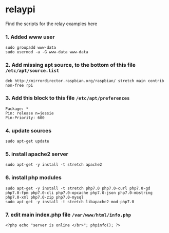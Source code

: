 # relaypi
Find the scripts for the relay examples here


### 1. Added www user
```
sudo groupadd www-data
sudo usermod -a -G www-data www-data
```

### 2. Add missing apt source, to the bottom of this file `/etc/apt/source.list`
```
deb http://mirrordirector.raspbian.org/raspbian/ stretch main contrib non-free rpi
```

### 3. Add this block to this file `/etc/apt/preferences`
```
Package: *
Pin: release n=jessie
Pin-Priority: 600
```

### 4. update sources
```
sudo apt-get update
```

### 5. install apache2 server

```
sudo apt-get -y install -t stretch apache2
```

### 6. install php modules
```
sudo apt-get -y install -t stretch php7.0 php7.0-curl php7.0-gd php7.0-fpm php7.0-cli php7.0-opcache php7.0-json php7.0-mbstring php7.0-xml php7.0-zip php7.0-mysql
sudo apt-get -y install -t stretch libapache2-mod-php7.0
```

### 7. edit main index.php file `/var/www/html/info.php`
```
<?php echo "server is online </br>"; phpinfo(); ?>
```


